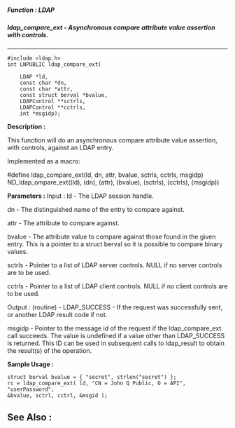 ##### Function : LDAP
##### ldap_compare_ext - Asynchronous compare attribute value assertion with controls.
---
```
#include <ldap.h>
int LNPUBLIC ldap_compare_ext(

	LDAP *ld,
	const char *dn,
	const char *attr,
	const struct berval *bvalue,
	LDAPControl **sctrls,
	LDAPControl **cctrls,
	int *msgidp);
```
**Description :**

This function will do an asynchronous compare attribute value assertion, with 
controls, against an LDAP entry.

Implemented as a macro:

#define ldap_compare_ext(ld, dn, attr, bvalue, sctrls, cctrls, msgidp)\
          ND_ldap_ompare_ext((ld), (dn), (attr), (bvalue), (sctrls), (cctrls), 
(msgidp))

**Parameters :**
Input :
ld  -  The LDAP session handle.

dn  -  The distinguished name of the entry to compare against.

attr  -  The attribute to compare against.

bvalue  -  The attribute value to compare against those found in the given entry. This is a pointer to a struct berval so it is possible to compare binary values.

sctrls  -  Pointer to a list of LDAP server controls.  NULL if no server controls are to be used.

cctrls  -  Pointer to a list of LDAP client controls.  NULL if no client controls are to be used.

Output :
(routine)  -  LDAP_SUCCESS  - If the request was successfully sent, or another LDAP result code if not.


msgidp  -  Pointer to the message id of the request if the ldap_compare_ext call succeeds. The value is undefined if a value other than LDAP_SUCCESS is returned.   This ID can be used in subsequent calls to ldap_result to obtain the result(s) of the operation.


**Sample Usage :**
```
struct berval bvalue = { "secret", strlen("secret") };
rc = ldap_compare_ext( ld, "CN = John Q Public, O = API", "userPassword", 
&bvalue, sctrl, cctrl, &msgid );
```
**See Also :**
---
